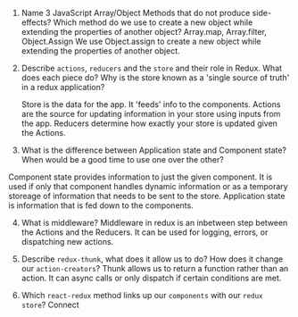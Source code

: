 1.  Name 3 JavaScript Array/Object Methods that do not produce side-effects? Which method do we use to create a new object while extending the properties of another object?
 Array.map, Array.filter, Object.Assign
 We use Object.assign to create a new object while extending the properties of another object.

2.  Describe `actions`, `reducers` and the `store` and their role in Redux. What does each piece do? Why is the store known as a 'single source of truth' in a redux application?

    Store is the data for the app. It 'feeds' info to the components. Actions are the source for updating information in your store using inputs from the app. Reducers determine how exactly your store is updated given the Actions.

3.  What is the difference between Application state and Component state? When would be a good time to use one over the other?

Component state provides information to just the given component. It is used if only that component handles dynamic information or as a temporary storeage of information that needs to be sent to the store. Application state is information that is fed down to the components.


4.  What is middleware?
 Middleware in redux is an inbetween step between the Actions and the Reducers. It can be used for logging, errors, or dispatching new actions. 

5.  Describe `redux-thunk`, what does it allow us to do? How does it change our `action-creators`?
Thunk allows us to return a function rather than an action. It can async calls or only dispatch if certain conditions are met.


6.  Which `react-redux` method links up our `components` with our `redux store`?
Connect
